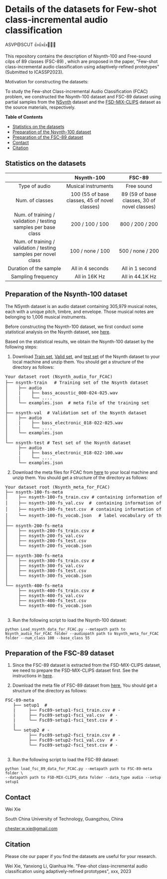 # Details of the datasets for Few-shot class-incremental audio classification
ASVP@SCUT 👍👍👍🤙🤙🤙

This repository contains the description of Nsynth-100 and Free-sound cilps of 89 classes (FSC-89) , which are proposed in the paper, 
"Few-shot class-incremental audio classification using adaptively-refined prototypes" (Submitted to ICASSP2023).

Motivation for constructing the datasets: 

To study the Few-shot Class-incremental Audio Classification (FCAC) problem, we constructed the Nsynth-100 dataset and FSC-89 dataset
using partial samples from the [NSynth](https://magenta.tensorflow.org/datasets/nsynth) dataset and the [FSD-MIX-CLIPS](https://zenodo.org/record/5574135#.YWyINEbMIWo) dataset as the source materials,
respectively.



**Table of Contents**
- [Statistics on the datasets](#statistics-on-the-datasets)
- [Preparation of the Nsynth-100 dataset](#preparation-of-the-Nsynth-100-dataset)
- [Preparation of the FSC-89 dataset](#preparation-of-the-fsc-89-dataset)
- [Contact](#contact)
- [Citation](#citation)


## Statistics on the datasets
|                                                                 |                  Nsynth-100                   |                    FSC-89                    |
|:---------------------------------------------------------------:|:---------------------------------------------:|:--------------------------------------------:|
|                          Type of audio                          |              Musical instruments              |                  Free sound                  |
|                         Num. of classes                         | 100 (55 of base classes, 45 of novel classes) | 89 (59 of base classes, 30 of novel classes) |
| Num. of training / validation / testing samples per base class  |                200 / 100 / 100                |               800 / 200 / 200                |
| Num. of training / validation / testing samples per novel class |               100 / none / 100                |               500 / none / 200               |
|                     Duration of the sample                      |               All in 4 seconds                |               All in 1 second                |
|                       Sampling frequency                        |                 All in 16K Hz                 |               All in 44.1K Hz                |

## Preparation of the Nsynth-100 dataset


The NSynth dataset is an audio dataset containing 305,979 musical notes, each with a unique pitch, timbre, and envelope. 
Those musical notes are belonging to 1,006 musical instruments. 

Before constructing the Nsynth-100 dataset, we first conduct some statistical analysis on the Nsynth dataset, see [here](/Statistics_of_the_Nsynth_dataset.md).

Based on the statistical results, we obtain the Nsynth-100 dataset by the following steps:

1. Download [Train set](http://download.magenta.tensorflow.org/datasets/nsynth/nsynth-train.jsonwav.tar.gz), [Valid set](http://download.magenta.tensorflow.org/datasets/nsynth/nsynth-valid.jsonwav.tar.gz), and [test set](http://download.magenta.tensorflow.org/datasets/nsynth/nsynth-test.jsonwav.tar.gz) of the Nsynth dataset to your local machine and unzip them.
You should get a structure of the directory as follows:
<pre>
Your dataset root (Nsynth_audio_for_FCAC)
├── nsynth-train　 # Training set of the Nsynth dataset
│    ├── audio
│    |    ├── bass_acoustic_000-024-025.wav
│    |    └── ....
│    └── examples.json  # meta file of the training set
│
├── nsynth-val  # Validation set of the Nsynth dataset
│    ├── audio
│    |    ├── bass_electronic_018-022-025.wav
│    |    └── ....
│    └── examples.json
│
└── nsynth-test # Test set of the Nsynth dataset
     ├── audio
     |    ├── bass_electronic_018-022-100.wav
     |    └── ....
     └── examples.json
</pre>
2. Download the meta files for FCAC from [here](./Nsynth_meta_for_FCAC) to your local machine and unzip them.
You should get a structure of the directory as follows:
<pre>
Your dataset root (Nsynth_meta_for_FCAC)
├── nsynth-100-fs-meta
│    ├── nsynth-100-fs_train.csv # containing information of all training samples from the base and novel classes
│    ├── nsynth-100-fs_val.csv  #　containing information of all validation samples from the base classes
│    ├── nsynth-100-fs_test.csv　# containing information of all test samples from the old and novel classes
│    └── nsynth-100-fs_vocab.json 　# label vocabulary of the dataset
│    
├── nsynth-200-fs-meta
│    ├── nsynth-200-fs_train.csv #  
│    ├── nsynth-200-fs_val.csv
│    ├── nsynth-200-fs_test.csv
│    └── nsynth-200-fs_vocab.json
│    
├── nsynth-300-fs-meta
│    ├── nsynth-300-fs_train.csv #  
│    ├── nsynth-300-fs_val.csv
│    ├── nsynth-300-fs_test.csv
│    └── nsynth-300-fs_vocab.json
│       
└── nsynth-400-fs-meta
     ├── nsynth-400-fs_train.csv #  
     ├── nsynth-400-fs_val.csv
     ├── nsynth-400-fs_test.csv
     └── nsynth-400-fs_vocab.json

</pre>

3. Run the following script to load the Nsynth-100 dataset:
```
python Load_nsynth_data_for_FCAC.py --metapath path to Nsynth_audio_for_FCAC folder --audiopath path to Nsynth_meta_for_FCAC folder --num_class 100 --base_class 55

```

## Preparation of the FSC-89 dataset

1. Since the FSC-89 dataset is extracted from the FSD-MIX-CLIPS dataset, we need to prepare the FSD-MIX-CLIPS dataset first. See the instructions in
[here](./Preparation_of_the_FSD-MIX-CLIPS_dataset/README.md).

2. Download the meta file of FSC-89 dataset from [here](./FSC-89-meta), You should get a structure of the directory as follows:

<pre>
FSC-89-meta   
   ├── setup1  # 
   |     ├── Fsc89-setup1-fsci_train.csv # -  
   |     ├── Fsc89-setup1-fsci_val.csv  # -  
   |     └── Fsc89-setup1-fsci_test.csv # -  
   |
   └── setup2 # -  
         ├── Fsc89-setup2-fsci_train.csv # -  
         ├── Fsc89-setup2-fsci_val.csv  # -  
         └── Fsc89-setup2-fsci_test.csv # -  

</pre>

3. Run the following script to load the FSC-89 dataset:

```
python load_fsc_89_data_for_FCAC.py --metapath path to FSC-89-meta folder \
--datapath path to FSD-MIX-CLIPS_data folder --data_type audio --setup setup1
```

## Contact
Wei Xie

South China University of Technology, Guangzhou, China
 
chester.w.xie@gmail.com


## Citation
Please cite our paper if you find the datasets are useful for your research.

Wei Xie, Yanxiong Li, Qianhua He. "Few-shot class-incremental audio classification using adaptively-refined prototypes", xxx, 2023


